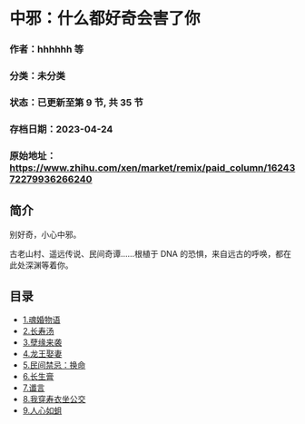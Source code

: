# 中邪：什么都好奇会害了你

### 作者：hhhhhh 等

### 分类：未分类

### 状态：已更新至第 9 节, 共 35 节

### 存档日期：2023-04-24

### 原始地址：https://www.zhihu.com/xen/market/remix/paid_column/1624372279936266240


## 简介
别好奇，小心中邪。


古老山村、遥远传说、民间奇谭……根植于 DNA 的恐惧，来自远古的呼唤，都在此处深渊等着你。




## 目录
- [1.魂婚物语](1.魂婚物语.md)
- [2.长寿汤](2.长寿汤.md)
- [3.孽缘来袭](3.孽缘来袭.md)
- [4.龙王娶妻](4.龙王娶妻.md)
- [5.民间禁忌：换命](5.民间禁忌：换命.md)
- [6.长生膏](6.长生膏.md)<!-- 2023-04-18 09:11 -->
- [7.谶言](7.谶言.md)<!-- 2023-04-18 09:11 -->
- [8.我穿寿衣坐公交](8.我穿寿衣坐公交.md)<!-- 2023-04-20 09:50 -->
- [9.人心如蛆](9.人心如蛆.md)<!-- 2023-04-21 09:34 -->